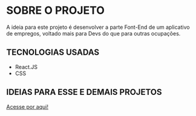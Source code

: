 # SOBRE O PROJETO
A ideia para este projeto é desenvolver a parte Font-End de um aplicativo de empregos, voltado mais para Devs do que para outras ocupações.

## TECNOLOGIAS USADAS
- React.JS
- CSS

## IDEIAS PARA ESSE E DEMAIS PROJETOS
[Acesse por aqui!](https://www.instagram.com/p/CljAIUhuOyD/?igshid=MDJmNzVkMjY=)
